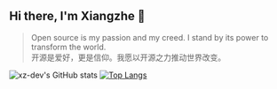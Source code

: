 ## Hi there, I'm Xiangzhe 👋

> Open source is my passion and my creed. I stand by its power to transform the world.  
> 开源是爱好，更是信仰。我愿以开源之力推动世界改变。

![xz-dev's GitHub stats](https://github-readme-stats.vercel.app/api?username=xz-dev&count_private=true&show_icons=true&include_all_commits=true&rank_icon=percentile)  [![Top Langs](https://github-readme-stats.vercel.app/api/top-langs/?username=xz-dev&layout=compact&langs_count=8)](https://github.com/xz-dev/github-readme-stats)